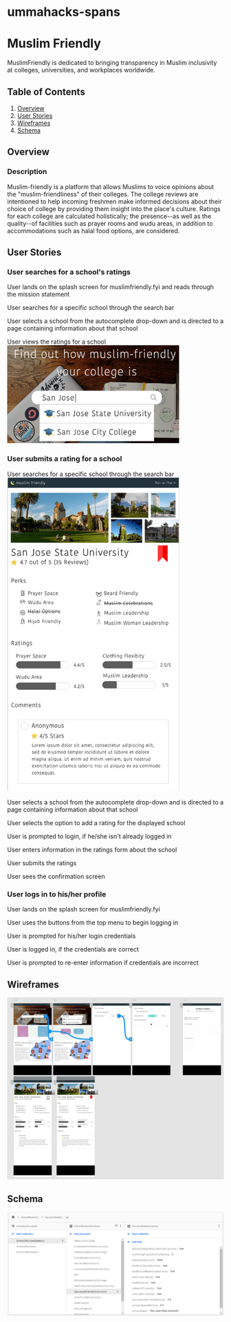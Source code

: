 # ummahacks-spans
# Muslim Friendly

MuslimFriendly is dedicated to bringing transparency in Muslim inclusivity at colleges, universities, and workplaces worldwide.

## Table of Contents
1. [Overview](#Overview)
1. [User Stories](#User-Stories)
1. [Wireframes](#Wireframes)
1. [Schema](#Schema)

## Overview
### Description
Muslim-friendly is a platform that allows Muslims to voice opinions about the "muslim-friendliness" of their colleges. The college reviews are intentioned to help incoming freshmen make informed decisions about their choice of college by providing them insight into the place's culture. Ratings for each college are calculated holistically; the presence--as well as the quality--of facilities such as prayer rooms and wudu areas, in addition to accommodations such as halal food options, are considered.

## User Stories
### User searches for a school's ratings

User lands on the splash screen for muslimfriendly.fyi and reads through the mission statement
<add screenshot>

User searches for a specific school through the search bar
<add screenshot>

User selects a school from the autocomplete drop-down and is directed to a page containing information about that school
<add screenshot>

User views the ratings for a school
<img src="./search.png" width=400>


### User submits a rating for a school

User searches for a specific school through the search bar
<img src="./review.png" width=400>

User selects a school from the autocomplete drop-down and is directed to a page containing information about that school
<add screenshot>

User selects the option to add a rating for the displayed school
<add screenshot>

User is prompted to login, if he/she isn't already logged in
<add screenshot>

User enters information in the ratings form about the school
<add screenshot>

User submits the ratings
<add screenshot>

User sees the confirmation screen
<add screenshot>


### User logs in to his/her profile

User lands on the splash screen for muslimfriendly.fyi

User uses the buttons from the top menu to begin logging in

User is prompted for his/her login credentials

User is logged in, if the credentials are correct

User is prompted to re-enter information if credentials are incorrect


## Wireframes
<p float="left">
<img src="wireframe.png" alt="Screen-Shot-2020-07-27-at-12-07-33-AM" border="0">
</p>

## Schema
<p float="left">
<img src="./schema.PNG" border="0"></p>
